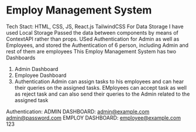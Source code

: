 # Employ Management System
Tech Stact: HTML, CSS, JS, React.js TailwindCSS
 For Data Storage I have used Local Storage
 Passed the data between components by means of ContextAPI rather than props.
 USed Authentication for Admin as well as Employees, and stored the Authentication of 6 person, including Admin and rest of them are employees
This Employ Management System has two Dashboards
1. Admin Dashboard
2. Employee Dashboard
3. Authentication
 Admin can assign tasks to his employees and can hear their queries on the assigned tasks.
 EMployees can accept task as well as reject task and can also send their queries to the Admin related to the assigned task

Authentication:
 ADMIN DASHBOARD:
 admin@example.com
 admin@password.com
 EMPLOY DASHBOARD:
 employee@example.com
 123
 
